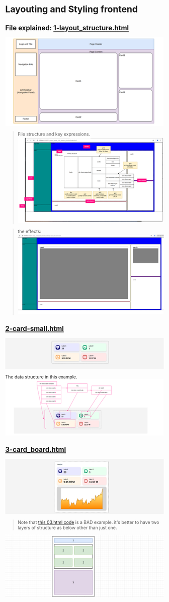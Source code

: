 # Layouting and Styling frontend

## File explained: [1-layout_structure.html](./06_layout_frontend/1-layout_structure.html)

![1](../90-markdown_media/Screenshot%20from%202025-02-03%2021-52-40.png)

> File structure and key expressions.
> ![1](../90-markdown_media/Screenshot%20from%202025-02-03%2021-53-09.png)

> the effects:
> ![1](../90-markdown_media/Screenshot%20from%202025-02-03%2021-45-24.png)

## [2-card-small.html](./06_layout_frontend/2-card-small.html)

![2](../90-markdown_media/Screenshot%20from%202025-02-03%2021-46-40.png)

The data structure in this example.
![5](../90-markdown_media/Screenshot%20from%202025-02-03%2022-18-04.png)

## [3-card_board.html](./06_layout_frontend/3-card%20board.html)

![3](../90-markdown_media/Screenshot%20from%202025-02-03%2021-56-56.png)

> Note that [this 03.html code](./06_layout_frontend/3-card%20board.html) is a BAD example. it's better to have two layers of structure as below other than just one.

![5](../90-markdown_media/Screenshot%20from%202025-02-03%2022-05-54.png)
